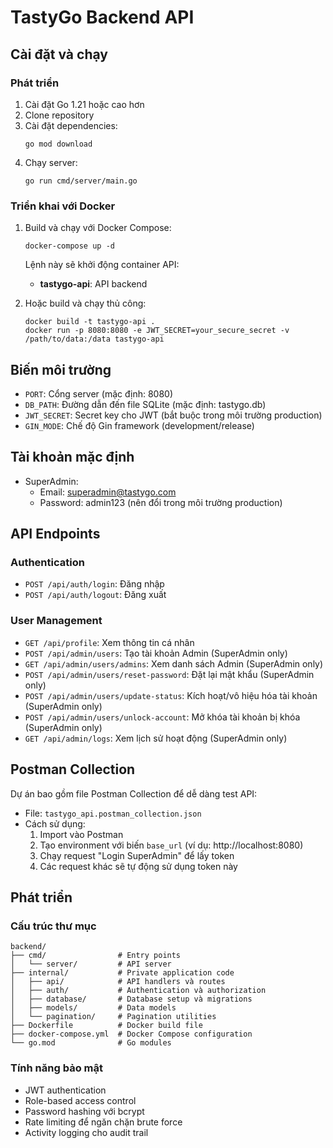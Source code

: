 # TastyGo Backend API

## Cài đặt và chạy

### Phát triển

1. Cài đặt Go 1.21 hoặc cao hơn
2. Clone repository
3. Cài đặt dependencies:
   ```
   go mod download
   ```
4. Chạy server:
   ```
   go run cmd/server/main.go
   ```

### Triển khai với Docker

1. Build và chạy với Docker Compose:

   ```
   docker-compose up -d
   ```

   Lệnh này sẽ khởi động container API:

   - **tastygo-api**: API backend

2. Hoặc build và chạy thủ công:
   ```
   docker build -t tastygo-api .
   docker run -p 8080:8080 -e JWT_SECRET=your_secure_secret -v /path/to/data:/data tastygo-api
   ```

## Biến môi trường

- `PORT`: Cổng server (mặc định: 8080)
- `DB_PATH`: Đường dẫn đến file SQLite (mặc định: tastygo.db)
- `JWT_SECRET`: Secret key cho JWT (bắt buộc trong môi trường production)
- `GIN_MODE`: Chế độ Gin framework (development/release)

## Tài khoản mặc định

- SuperAdmin:
  - Email: superadmin@tastygo.com
  - Password: admin123 (nên đổi trong môi trường production)

## API Endpoints

### Authentication

- `POST /api/auth/login`: Đăng nhập
- `POST /api/auth/logout`: Đăng xuất

### User Management

- `GET /api/profile`: Xem thông tin cá nhân
- `POST /api/admin/users`: Tạo tài khoản Admin (SuperAdmin only)
- `GET /api/admin/users/admins`: Xem danh sách Admin (SuperAdmin only)
- `POST /api/admin/users/reset-password`: Đặt lại mật khẩu (SuperAdmin only)
- `POST /api/admin/users/update-status`: Kích hoạt/vô hiệu hóa tài khoản (SuperAdmin only)
- `POST /api/admin/users/unlock-account`: Mở khóa tài khoản bị khóa (SuperAdmin only)
- `GET /api/admin/logs`: Xem lịch sử hoạt động (SuperAdmin only)

## Postman Collection

Dự án bao gồm file Postman Collection để dễ dàng test API:

- File: `tastygo_api.postman_collection.json`
- Cách sử dụng:
  1. Import vào Postman
  2. Tạo environment với biến `base_url` (ví dụ: http://localhost:8080)
  3. Chạy request "Login SuperAdmin" để lấy token
  4. Các request khác sẽ tự động sử dụng token này

## Phát triển

### Cấu trúc thư mục

```
backend/
├── cmd/                # Entry points
│   └── server/         # API server
├── internal/           # Private application code
│   ├── api/            # API handlers và routes
│   ├── auth/           # Authentication và authorization
│   ├── database/       # Database setup và migrations
│   ├── models/         # Data models
│   └── pagination/     # Pagination utilities
├── Dockerfile          # Docker build file
├── docker-compose.yml  # Docker Compose configuration
└── go.mod              # Go modules
```

### Tính năng bảo mật

- JWT authentication
- Role-based access control
- Password hashing với bcrypt
- Rate limiting để ngăn chặn brute force
- Activity logging cho audit trail
